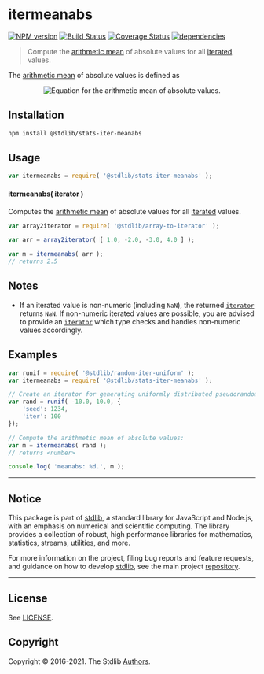 <!--

@license Apache-2.0

Copyright (c) 2019 The Stdlib Authors.

Licensed under the Apache License, Version 2.0 (the "License");
you may not use this file except in compliance with the License.
You may obtain a copy of the License at

   http://www.apache.org/licenses/LICENSE-2.0

Unless required by applicable law or agreed to in writing, software
distributed under the License is distributed on an "AS IS" BASIS,
WITHOUT WARRANTIES OR CONDITIONS OF ANY KIND, either express or implied.
See the License for the specific language governing permissions and
limitations under the License.

-->

# itermeanabs

[![NPM version][npm-image]][npm-url] [![Build Status][test-image]][test-url] [![Coverage Status][coverage-image]][coverage-url] [![dependencies][dependencies-image]][dependencies-url]

> Compute the [arithmetic mean][arithmetic-mean] of absolute values for all [iterated][mdn-iterator-protocol] values.

<section class="intro">

The [arithmetic mean][arithmetic-mean] of absolute values is defined as

<!-- <equation class="equation" label="eq:arithmetic_mean_absolute_values" align="center" raw="\mu = \frac{1}{n} \sum_{i=0}^{n-1} |x_i|" alt="Equation for the arithmetic mean of absolute values."> -->

<div class="equation" align="center" data-raw-text="\mu = \frac{1}{n} \sum_{i=0}^{n-1} |x_i|" data-equation="eq:arithmetic_mean_absolute_values">
    <img src="https://cdn.rawgit.com/stdlib-js/stdlib/896f937c33114bc5971c1cf87c60fbdbbb66f6ba/lib/node_modules/@stdlib/stats/iter/meanabs/docs/img/equation_arithmetic_mean_absolute_values.svg" alt="Equation for the arithmetic mean of absolute values.">
    <br>
</div>

<!-- </equation> -->

</section>

<!-- /.intro -->

<!-- Package usage documentation. -->

<section class="installation">

## Installation

```bash
npm install @stdlib/stats-iter-meanabs
```

</section>

<section class="usage">

## Usage

```javascript
var itermeanabs = require( '@stdlib/stats-iter-meanabs' );
```

#### itermeanabs( iterator )

Computes the [arithmetic mean][arithmetic-mean] of absolute values for all [iterated][mdn-iterator-protocol] values.

```javascript
var array2iterator = require( '@stdlib/array-to-iterator' );

var arr = array2iterator( [ 1.0, -2.0, -3.0, 4.0 ] );

var m = itermeanabs( arr );
// returns 2.5
```

</section>

<!-- /.usage -->

<!-- Package usage notes. Make sure to keep an empty line after the `section` element and another before the `/section` close. -->

<section class="notes">

## Notes

-   If an iterated value is non-numeric (including `NaN`), the returned [`iterator`][mdn-iterator-protocol] returns `NaN`. If non-numeric iterated values are possible, you are advised to provide an [`iterator`][mdn-iterator-protocol] which type checks and handles non-numeric values accordingly.

</section>

<!-- /.notes -->

<!-- Package usage examples. -->

<section class="examples">

## Examples

<!-- eslint no-undef: "error" -->

```javascript
var runif = require( '@stdlib/random-iter-uniform' );
var itermeanabs = require( '@stdlib/stats-iter-meanabs' );

// Create an iterator for generating uniformly distributed pseudorandom numbers:
var rand = runif( -10.0, 10.0, {
    'seed': 1234,
    'iter': 100
});

// Compute the arithmetic mean of absolute values:
var m = itermeanabs( rand );
// returns <number>

console.log( 'meanabs: %d.', m );
```

</section>

<!-- /.examples -->

<!-- Section to include cited references. If references are included, add a horizontal rule *before* the section. Make sure to keep an empty line after the `section` element and another before the `/section` close. -->

<section class="references">

</section>

<!-- /.references -->

<!-- Section for all links. Make sure to keep an empty line after the `section` element and another before the `/section` close. -->


<section class="main-repo" >

* * *

## Notice

This package is part of [stdlib][stdlib], a standard library for JavaScript and Node.js, with an emphasis on numerical and scientific computing. The library provides a collection of robust, high performance libraries for mathematics, statistics, streams, utilities, and more.

For more information on the project, filing bug reports and feature requests, and guidance on how to develop [stdlib][stdlib], see the main project [repository][stdlib].

---

## License

See [LICENSE][stdlib-license].


## Copyright

Copyright &copy; 2016-2021. The Stdlib [Authors][stdlib-authors].

</section>

<!-- /.stdlib -->

<!-- Section for all links. Make sure to keep an empty line after the `section` element and another before the `/section` close. -->

<section class="links">

[npm-image]: http://img.shields.io/npm/v/@stdlib/stats-iter-meanabs.svg
[npm-url]: https://npmjs.org/package/@stdlib/stats-iter-meanabs

[test-image]: https://github.com/stdlib-js/stats-iter-meanabs/actions/workflows/test.yml/badge.svg
[test-url]: https://github.com/stdlib-js/stats-iter-meanabs/actions/workflows/test.yml

[coverage-image]: https://img.shields.io/codecov/c/github/stdlib-js/stats-iter-meanabs/main.svg
[coverage-url]: https://codecov.io/github/stdlib-js/stats-iter-meanabs?branch=main

[dependencies-image]: https://img.shields.io/david/stdlib-js/stats-iter-meanabs
[dependencies-url]: https://david-dm.org/stdlib-js/stats-iter-meanabs/main

[stdlib]: https://github.com/stdlib-js/stdlib

[stdlib-authors]: https://github.com/stdlib-js/stdlib/graphs/contributors

[stdlib-license]: https://raw.githubusercontent.com/stdlib-js/stats-iter-meanabs/main/LICENSE

[arithmetic-mean]: https://en.wikipedia.org/wiki/Arithmetic_mean

[mdn-iterator-protocol]: https://developer.mozilla.org/en-US/docs/Web/JavaScript/Reference/Iteration_protocols#The_iterator_protocol

</section>

<!-- /.links -->
